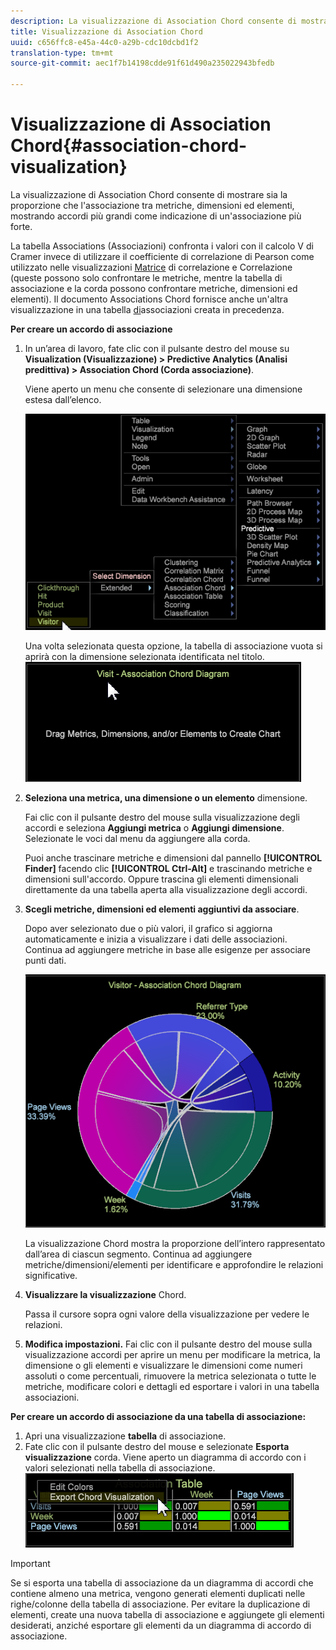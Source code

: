 ```yaml
---
description: La visualizzazione di Association Chord consente di mostrare sia la proporzione che l'associazione tra metriche, dimensioni ed elementi, mostrando accordi più grandi come indicazione di un'associazione più forte.
title: Visualizzazione di Association Chord
uuid: c656ffc8-e45a-44c0-a29b-cdc10dcbd1f2
translation-type: tm+mt
source-git-commit: aec1f7b14198cdde91f61d490a235022943bfedb

---
```



# Visualizzazione di Association Chord{#association-chord-visualization}

La visualizzazione di Association Chord consente di mostrare sia la proporzione che l&#39;associazione tra metriche, dimensioni ed elementi, mostrando accordi più grandi come indicazione di un&#39;associazione più forte.

La tabella Associations (Associazioni) confronta i valori con il calcolo V di Cramer invece di utilizzare il coefficiente di correlazione di Pearson come utilizzato nelle visualizzazioni [Matrice](/help/home/c-get-started/c-analysis-vis/c-correlation-analysis/c-correlation-analysis.md) [](/help/home/c-get-started/c-analysis-vis/associations-visualization.md) di correlazione e Correlazione (queste possono solo confrontare le metriche, mentre la tabella di associazione e la corda possono confrontare metriche, dimensioni ed elementi). Il documento Associations Chord fornisce anche un&#39;altra visualizzazione in una tabella [di](../../../home/c-get-started/c-analysis-vis/associations-visualization.md#concept-9d937dda38174875b32095c6eaf22f2f)associazioni creata in precedenza.

**Per creare un accordo di associazione**

1. In un’area di lavoro, fate clic con il pulsante destro del mouse su **Visualization (Visualizzazione) > Predictive Analytics (Analisi predittiva) > Association Chord (Corda associazione)**.

   Viene aperto un menu che consente di selezionare una dimensione estesa dall’elenco.

   ![](assets/association_chord1.png)

   Una volta selezionata questa opzione, la tabella di associazione vuota si aprirà con la dimensione selezionata identificata nel titolo. ![](assets/association_chord2.png)

1. **Seleziona una metrica, una dimensione o un elemento** dimensione.

   Fai clic con il pulsante destro del mouse sulla visualizzazione degli accordi e seleziona **Aggiungi metrica** o **Aggiungi dimensione**. Selezionate le voci dal menu da aggiungere alla corda.

   Puoi anche trascinare metriche e dimensioni dal pannello **[!UICONTROL Finder]** facendo clic **[!UICONTROL Ctrl-Alt]** e trascinando metriche e dimensioni sull&#39;accordo. Oppure trascina gli elementi dimensionali direttamente da una tabella aperta alla visualizzazione degli accordi.

1. **Scegli metriche, dimensioni ed elementi aggiuntivi da associare**.

   Dopo aver selezionato due o più valori, il grafico si aggiorna automaticamente e inizia a visualizzare i dati delle associazioni. Continua ad aggiungere metriche in base alle esigenze per associare punti dati.

   ![](assets/association_chord.png)

   La visualizzazione Chord mostra la proporzione dell’intero rappresentato dall’area di ciascun segmento. Continua ad aggiungere metriche/dimensioni/elementi per identificare e approfondire le relazioni significative.

1. **Visualizzare la visualizzazione** Chord.

   Passa il cursore sopra ogni valore della visualizzazione per vedere le relazioni.

1. **Modifica impostazioni.** Fai clic con il pulsante destro del mouse sulla visualizzazione accordi per aprire un menu per modificare la metrica, la dimensione o gli elementi e visualizzare le dimensioni come numeri assoluti o come percentuali, rimuovere la metrica selezionata o tutte le metriche, modificare colori e dettagli ed esportare i valori in una tabella associazioni.

**Per creare un accordo di associazione da una tabella di associazione:**

1. Apri una visualizzazione **tabella** di associazione.
1. Fate clic con il pulsante destro del mouse e selezionate **Esporta visualizzazione** corda. Viene aperto un diagramma di accordo con i valori selezionati nella tabella di associazione. ![](assets/association_table_to_chord.png)

>[!IMPORTANT]
>
>Se si esporta una tabella di associazione da un diagramma di accordi che contiene almeno una metrica, vengono generati elementi duplicati nelle righe/colonne della tabella di associazione. Per evitare la duplicazione di elementi, create una nuova tabella di associazione e aggiungete gli elementi desiderati, anziché esportare gli elementi da un diagramma di accordo di associazione.

